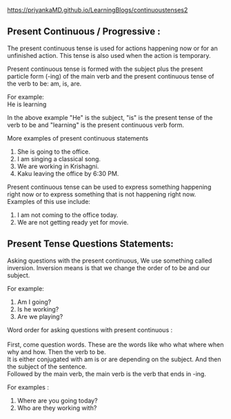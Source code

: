 https://priyankaMD.github.io/LearningBlogs/continuoustenses2

## Present Continuous / Progressive : <br />

The present continuous tense is used for actions happening now or for an unfinished action. This tense is also used 
when the action is temporary.<br />

Present continuous tense is formed with the subject plus the present particle form (-ing) of the main verb and the present 
continuous tense of the verb to be: am, is, are.<br />

For example:<br />
He is learning <br />

In the above example "He" is the subject, "is" is the present tense of the verb to be and "learning" is the present continuous verb form. 
<br />

More examples of present continuous statements<br />
1) She is going to the office.<br />
2) I am singing a classical song.<br />
3) We are working in Krishagni.<br />
4) Kaku leaving the office by 6:30 PM.<br />

Present continuous tense can be used to express something happening right now or to express something that is not happening right now. Examples of this use include:<br />
1) I am not coming to the office today.<br />
2) We are not getting ready yet for movie.<br />

## Present Tense Questions Statements: <br />

Asking questions with the present continuous, We use something called inversion. Inversion means is that we 
change the order of to be and our subject.<br />

For example:<br />
1) Am I going?<br />
2) Is he working?<br />
3) Are we playing?<br />

Word order for asking questions with present continuous :<br /><br />
First, come question words. These are the words like who what where when why and how. Then the verb to be. <br />
It is either conjugated with am is or are depending on the subject. And then the subject of the sentence. <br />
Followed by the main verb, the main verb is the verb that ends in -ing. <br />

For examples :<br />
1) Where are you going today?<br />
2) Who are they working with?<br />
